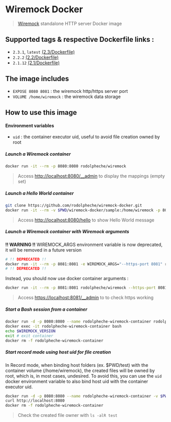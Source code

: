 # Wiremock Docker

> [Wiremock](http://wiremock.org) standalone HTTP server Docker image

## Supported tags & respective Dockerfile links :

- `2.3.1`, `latest` [(2.3/Dockerfile)](https://github.com/rodolpheche/wiremock-docker/blob/2.3.1/Dockerfile)
- `2.2.2` [(2.2/Dockerfile)](https://github.com/rodolpheche/wiremock-docker/blob/2.2.2/Dockerfile)
- `2.1.12` [(2.1/Dockerfile)](https://github.com/rodolpheche/wiremock-docker/blob/2.1.12/Dockerfile)

## The image includes

- `EXPOSE 8080 8081` : the wiremock http/https server port
- `VOLUME /home/wiremock` : the wiremock data storage

## How to use this image

#### Environment variables

- `uid` : the container executor uid, useful to avoid file creation owned by root

##### Launch a Wiremock container

```sh
docker run -it --rm -p 8080:8080 rodolpheche/wiremock
```

> Access [http://localhost:8080/__admin](http://localhost:8080/__admin) to display the mappings (empty set)

##### Launch a Hello World container

```sh
git clone https://github.com/rodolpheche/wiremock-docker.git
docker run -it --rm -v $PWD/wiremock-docker/sample:/home/wiremock -p 8080:8080 rodolpheche/wiremock
```

> Access [http://localhost:8080/hello](http://localhost:8080/hello) to show Hello World message

##### Launch a Wiremock container with Wiremock arguments

**!! WARNING !!** WIREMOCK_ARGS environment variable is now deprecated, it will be removed in a future version

```sh
# !! DEPRECATED !!
docker run -it --rm -p 8081:8081 -e WIREMOCK_ARGS="--https-port 8081" rodolpheche/wiremock
# !! DEPRECATED !!
```

Instead, you should now use docker container arguments :

```sh
docker run -it --rm -p 8081:8081 rodolpheche/wiremock --https-port 8081 --verbose
```

> Access [https://localhost:8081/__admin](https://localhost:8081/__admin) to to check https working

##### Start a Bash session from a container

```sh
docker run -d -p 8080:8080 --name rodolpheche-wiremock-container rodolpheche/wiremock
docker exec -it rodolpheche-wiremock-container bash
echo $WIREMOCK_VERSION
exit # exit container
docker rm -f rodolpheche-wiremock-container
```



##### Start record mode using host uid for file creation

In Record mode, when binding host folders (ex. $PWD/test) with the container volume (/home/wiremock), the created files will be owned by root, which is, in most cases, undesired.
To avoid this, you can use the `uid` docker environment variable to also bind host uid with the container executor uid.

```sh
docker run -d -p 8080:8080 --name rodolpheche-wiremock-container -v $PWD/test:/home/wiremock -e uid=$(id -u) rodolpheche/wiremock --proxy-all="http://registry.hub.docker.com" --record-mappings --verbose
curl http://localhost:8080
docker rm -f rodolpheche-wiremock-container
```

> Check the created file owner with `ls -alR test`
 
